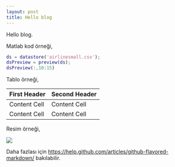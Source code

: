 ```yaml
---
layout: post
title: Hello blog
---
```


Hello blog.

Matlab kod örneği,

```matlab
ds = datastore('airlinesmall.csv');
dsPreview = preview(ds);
dsPreview(:,10:15)
```

Tablo örneği,

First Header  | Second Header
------------- | -------------
Content Cell  | Content Cell
Content Cell  | Content Cell

Resim örneği,

![](http://www.mathworks.com/help/releases/R2015b/examples/matlab_product/AirlineMapReduceExample_01.png)

Daha fazlası için <https://help.github.com/articles/github-flavored-markdown/> bakılabilir.
